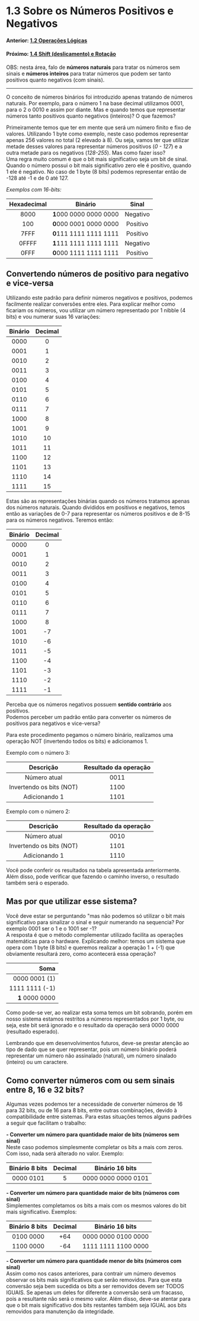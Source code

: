 <link rel="stylesheet" href="css/style.css">

# 1.3 Sobre os Números Positivos e Negativos


#### Anterior: [1.2 Operações Lógicas](./operacoes_logicas.md)
#### Próximo: [1.4 Shift (deslicamento) e Rotação](./shift_rotacao.md)

OBS: nesta área, falo de **números naturais** para tratar os números sem sinais e **números inteiros** para tratar números que podem ser tanto positivos quanto negativos (com sinais). 

---

O conceito de números binários foi introduzido apenas tratando de números naturais. Por exemplo, para o número 1 na base decimal utilizamos 0001, para o 2 o 0010 e assim por diante. Mas e quando temos que representar números tanto positivos quanto negativos (inteiros)? O que fazemos?  

Primeiramente temos que ter em mente que será um número finito e fixo de valores. Utilizando 1 byte como exemplo, neste caso podemos representar apenas 256 valores no total (2 elevado à 8). Ou seja, vamos ter que utilizar metade desses valores para representar números positivos (*0 - 127*) e a outra metade para os negativos (*128-255*). Mas como fazer isso?  
Uma regra muito comum é que o bit mais significativo seja um bit de sinal. Quando o número possui o bit mais significativo zero ele é positivo, quando 1 ele é negativo. No caso de 1 byte (8 bits) podemos representar então de -128 até -1 e de 0 até 127.

*Exemplos com 16-bits:*

|Hexadecimal|Binário|Sinal|
|:---:|:---:|:---:|
|8000|**1**000 0000 0000 0000|Negativo|
|100|**0**000 0001 0000 0000|Positivo|
|7FFF|**0**111 1111 1111 1111|Positivo|
|0FFFF|**1**111 1111 1111 1111|Negativo|
|0FFF|**0**000 1111 1111 1111|Positivo|

## Convertendo números de positivo para negativo e vice-versa  

Utilizando este padrão para definir números negativos e positivos, podemos facilmente realizar conversões entre eles. Para explicar melhor como ficariam os números, vou utilizar um número representado por 1 nibble (4 bits) e vou numerar suas 16 variações:  

|Binário|Decimal
|:---:|:---:|
|0000|0
|0001|1
|0010|2
|0011|3
|0100|4
|0101|5
|0110|6
|0111|7
|1000|8
|1001|9
|1010|10
|1011|11
|1100|12
|1101|13
|1110|14
|1111|15

Estas são as representações binárias quando os números tratamos apenas dos números naturais. Quando divididos em positivos e negativos, temos então as variações de 0-7 para representar os números positivos e de 8-15 para os números negativos. Teremos então:  

|Binário|Decimal
|:---:|:---:|
|0000|0
|0001|1
|0010|2
|0011|3
|0100|4
|0101|5
|0110|6
|0111|7
|1000|8
|1001|-7
|1010|-6
|1011|-5
|1100|-4
|1101|-3
|1110|-2
|1111|-1

Perceba que os números negativos possuem **sentido contrário** aos positivos.  
Podemos perceber um padrão então para converter os números de positivos para negativos e vice-versa?  

Para este procedimento pegamos o número binário, realizamos uma operação NOT (invertendo todos os bits) e adicionamos 1.

Exemplo com o número 3:

|Descrição|Resultado da operação
|:---:|:---:|
|Número atual|0011
|Invertendo os bits (NOT)|1100
|Adicionando 1|1101

Exemplo com o número 2:

|Descrição|Resultado da operação
|:---:|:---:|
|Número atual|0010
|Invertendo os bits (NOT)|1101
|Adicionando 1|1110

Você pode conferir os resultados na tabela apresentada anteriormente.  
Além disso, pode verificar que fazendo o caminho inverso, o resultado também será o esperado.  


## Mas por que utilizar esse sistema?  
Você deve estar se perguntando "mas não podemos só utilizar o bit mais significativo para sinalizar o sinal e seguir numerando na sequencia? Por exemplo 0001 ser o 1 e o 1001 ser -1?  
A resposta é que o método complementar utilizado facilita as operações matemáticas para o hardware. Explicando melhor: temos um sistema que opera com 1 byte (8 bits) e queremos realizar a operação 1 + (-1) que obviamente resultará zero, como acontecerá essa operação?  

|Soma|
|---:|
|0000 0001  (1)|
|1111 1111 (-1)|
|**1** 0000 0000|

Como pode-se ver, ao realizar esta soma temos um bit sobrando, porém em nosso sistema estamos restritos a números representados por 1 byte, ou seja, este bit será ignorado e o resultado da operação será 0000 0000 (resultado esperado).  

Lembrando que em desenvolvimentos futuros, deve-se prestar atenção ao tipo de dado que se quer representar, pois um número binário poderá representar um número não assinalado (natural), um número sinalado (inteiro) ou um caractere.

## Como converter números com ou sem sinais entre 8, 16 e 32 bits?  

Algumas vezes podemos ter a necessidade de converter números de 16 para 32 bits, ou de 16 para 8 bits, entre outras combinações, devido à compatibilidade entre sistemas. Para estas situações temos alguns padrões a seguir que facilitam o trabalho:

**- Converter um número para quantidade maior de bits (números sem sinal)**  
Neste caso podemos simplesmente completar os bits a mais com zeros. Com isso, nada será alterado no valor. Exemplo:  

|Binário 8 bits|Decimal| Binário 16 bits
|:---:|:---:|:---:|
|0000 0101|5|0000 0000 0000 0101

**- Converter um número para quantidade maior de bits (números com sinal)**  
Simplementes completamos os bits a mais com os mesmos valores do  bit mais significativo. Exemplos:  

|Binário 8 bits|Decimal| Binário 16 bits
|:---:|:---:|:---:|
|0100 0000|+64|0000 0000 0100 0000
|1100 0000|-64|1111 1111 1100 0000

**- Converter um número para quantidade menor de bits (números com sinal)**  
Assim como nos casos anteriores, para contrair um número devemos observar os bits mais significativos que serão removidos. Para que esta conversão seja bem sucedida os bits a ser removidos devem ser TODOS IGUAIS. Se apenas um deles for diferente a conversão será um fracasso, pois a resultante não será o mesmo valor. Além disso, deve-se atentar para que o bit mais significativo dos bits restantes também seja IGUAL aos bits removidos para manutenção da integridade.